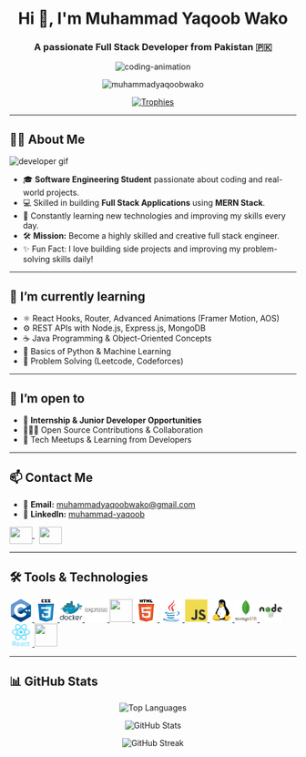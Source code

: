 <h1 align="center">Hi 👋, I'm Muhammad Yaqoob Wako</h1>
<h3 align="center">A passionate Full Stack Developer from Pakistan 🇵🇰</h3>

<p align="center">
  <img src="https://media.giphy.com/media/qgQUggAC3Pfv687qPC/giphy.gif" width="400" height="250" alt="coding-animation">
</p>

<p align="center"> 
  <img src="https://komarev.com/ghpvc/?username=muhammadyaqoobwako&label=Profile%20views&color=0e75b6&style=flat" alt="muhammadyaqoobwako" /> 
</p>

<p align="center"> 
  <a href="https://github.com/ryo-ma/github-profile-trophy">
    <img src="https://github-profile-trophy.vercel.app/?username=muhammadyaqoobwako&theme=radical" alt="Trophies" />
  </a> 
</p>

---

## 🧑‍💻 About Me

<p align="left">
<img src="https://media.giphy.com/media/f3iwJFOVOwuy7K6FFw/giphy.gif" width="250" alt="developer gif">
</p>

- 🎓 **Software Engineering Student** passionate about coding and real-world projects.
- 💻 Skilled in building **Full Stack Applications** using **MERN Stack**.
- 🚀 Constantly learning new technologies and improving my skills every day.
- 🛠️ **Mission:** Become a highly skilled and creative full stack engineer.
- ✨ Fun Fact: I love building side projects and improving my problem-solving skills daily!

---

## 🌱 I’m currently learning
- ⚛️ React Hooks, Router, Advanced Animations (Framer Motion, AOS)
- ⚙️ REST APIs with Node.js, Express.js, MongoDB
- ☕ Java Programming & Object-Oriented Concepts
- 🐍 Basics of Python & Machine Learning
- 🧩 Problem Solving (Leetcode, Codeforces)

---

## 👀 I’m open to
- 💼 **Internship & Junior Developer Opportunities**
- 🧑‍🤝‍🧑 Open Source Contributions & Collaboration
- 📢 Tech Meetups & Learning from Developers

---

## 📫 Contact Me

- 📧 **Email:** muhammadyaqoobwako@gmail.com
- 🔗 **LinkedIn:** [muhammad-yaqoob](https://www.linkedin.com/in/yaqoobwako/)

<p align="left">
<a href="https://linkedin.com/in/muhammad-yaqoob" target="_blank">
  <img align="center" src="https://raw.githubusercontent.com/rahuldkjain/github-profile-readme-generator/master/src/images/icons/Social/linked-in-alt.svg" height="30" width="40" />
</a> &nbsp;
<a href="https://www.facebook.com/share/1ArYkkGfv2/" target="_blank">
  <img align="center" src="https://raw.githubusercontent.com/rahuldkjain/github-profile-readme-generator/master/src/images/icons/Social/facebook.svg" height="30" width="40" />
</a>
</p>

---

## 🛠️ Tools & Technologies

<p align="left"> 
<a href="https://www.w3schools.com/cpp/" target="_blank"> <img src="https://raw.githubusercontent.com/devicons/devicon/master/icons/cplusplus/cplusplus-original.svg" width="40" height="40"/> </a> 
<a href="https://www.w3schools.com/css/" target="_blank"> <img src="https://raw.githubusercontent.com/devicons/devicon/master/icons/css3/css3-original-wordmark.svg" width="40" height="40"/> </a> 
<a href="https://docker.com" target="_blank"> <img src="https://raw.githubusercontent.com/devicons/devicon/master/icons/docker/docker-original-wordmark.svg" width="40" height="40"/> </a> 
<a href="https://expressjs.com" target="_blank"> <img src="https://raw.githubusercontent.com/devicons/devicon/master/icons/express/express-original-wordmark.svg" width="40" height="40"/> </a> 
<a href="https://figma.com" target="_blank"> <img src="https://www.vectorlogo.zone/logos/figma/figma-icon.svg" width="40" height="40"/> </a> 
<a href="https://html.com" target="_blank"> <img src="https://raw.githubusercontent.com/devicons/devicon/master/icons/html5/html5-original-wordmark.svg" width="40" height="40"/> </a> 
<a href="https://java.com" target="_blank"> <img src="https://raw.githubusercontent.com/devicons/devicon/master/icons/java/java-original.svg" width="40" height="40"/> </a> 
<a href="https://developer.mozilla.org/en-US/docs/Web/JavaScript" target="_blank"> <img src="https://raw.githubusercontent.com/devicons/devicon/master/icons/javascript/javascript-original.svg" width="40" height="40"/> </a> 
<a href="https://linux.org" target="_blank"> <img src="https://raw.githubusercontent.com/devicons/devicon/master/icons/linux/linux-original.svg" width="40" height="40"/> </a> 
<a href="https://mongodb.com" target="_blank"> <img src="https://raw.githubusercontent.com/devicons/devicon/master/icons/mongodb/mongodb-original-wordmark.svg" width="40" height="40"/> </a> 
<a href="https://nodejs.org" target="_blank"> <img src="https://raw.githubusercontent.com/devicons/devicon/master/icons/nodejs/nodejs-original-wordmark.svg" width="40" height="40"/> </a> 
<a href="https://reactjs.org" target="_blank"> <img src="https://raw.githubusercontent.com/devicons/devicon/master/icons/react/react-original-wordmark.svg" width="40" height="40"/> </a> 
<a href="https://unity.com" target="_blank"> <img src="https://www.vectorlogo.zone/logos/unity3d/unity3d-icon.svg" width="40" height="40"/> </a> 
</p>

---

## 📊 GitHub Stats

<p align="center">
<img src="https://github-readme-stats.vercel.app/api/top-langs?username=muhammadyaqoobwako&show_icons=true&locale=en&layout=compact&theme=radical" alt="Top Languages" />
</p>

<p align="center">
<img src="https://github-readme-stats.vercel.app/api?username=muhammadyaqoobwako&show_icons=true&locale=en&theme=radical" alt="GitHub Stats" />
</p>

<p align="center">
<img src="https://github-readme-streak-stats.herokuapp.com/?user=muhammadyaqoobwako&theme=radical" alt="GitHub Streak" />
</p>
